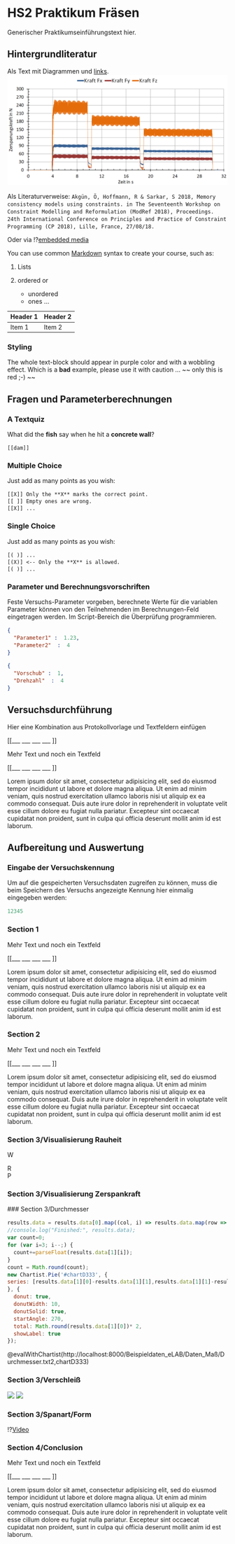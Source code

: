 <!--
author:   Your Name

email:    your@mail.org

version:  0.0.1

language: en

narrator: US English Female

comment:  Try to write a short comment about
          your course, multiline is also okay.

link:     https://cdn.jsdelivr.net/chartist.js/latest/chartist.min.css

script:   https://cdnjs.cloudflare.com/ajax/libs/PapaParse/4.1.2/papaparse.min.js
script:   https://cdn.jsdelivr.net/chartist.js/latest/chartist.min.js

translation: Deutsch  translations/German.md

translation: Français translations/French.md


@evalWithChartist
<script>
Papa.parse("@0", {
  download: true,
  dynamicTyping: true,
  delimiter: "\t",
  complete: function(results, file) {@input}
}
);
</script>

<div class="ct-chart ct-golden-section persistent" id="@1"></div>

@end

-->

# HS2 Praktikum Fräsen

Generischer Praktikumseinführungstext hier.

## Hintergrundliteratur

Als Text mit Diagrammen und [links](https://github.com).
![Beispieldiagram](./Beispieldaten_eLAB/grafische_Aufbereitung/Zerspanungskraft.png)


Als Literaturverweise:
`Akgün, Ö, Hoffmann, R & Sarkar, S 2018, Memory consistency models using constraints. in The Seventeenth Workshop on Constraint Modelling and Reformulation (ModRef 2018), Proceedings. 24th International Conference on Principles and Practice of Constraint Programming (CP 2018), Lille, France, 27/08/18.`


Oder via !?[embedded media](https://www.youtube.com/embed/bICfKRyKTwE)

You can use common [Markdown](https://github.com/adam-p/markdown-here/wiki/Markdown-Cheatsheet) syntax to create your course, such as:

1. Lists
2. ordered or

   * unordered
   * ones ...

| Header 1   | Header 2   |
| :--------- | :--------- |
| Item 1     | Item 2     |


### Styling

<!-- class = "animated rollIn" style = "animation-delay: 2s; color: purple" -->
The whole text-block should appear in purple color and with a wobbling effect.
Which is a **bad** example, please use it with caution ...
~~ only this is red ;-) ~~ <!-- class = "animated infinite bounce" style = "color: red;" -->


## Fragen und Parameterberechnungen

### A Textquiz

What did the **fish** say when he hit a **concrete wall**?

    [[dam]]

### Multiple Choice

Just add as many points as you wish:

    [[X]] Only the **X** marks the correct point.
    [[ ]] Empty ones are wrong.
    [[X]] ...

### Single Choice

Just add as many points as you wish:

    [( )] ...
    [(X)] <-- Only the **X** is allowed.
    [( )] ...

### Parameter und Berechnungsvorschriften

Feste Versuchs-Parameter vorgeben, berechnete Werte für die variablen Parameter können von den Teilnehmenden im Berechnungen-Feld eingetragen werden. Im Script-Bereich die Überprüfung programmieren.

``` json     -Parameter.json
{
  "Parameter1" :  1.23,
  "Parameter2"  :  4
}
```
``` json    +Berechnungen.json
{
  "Vorschub" :  1,
  "Drehzahl"  :  4
}
```
<script>
  // insert the JSON dataset into the local variable data
  let fixed = @input(0);
  let params = @input(1);
  // eval the script that uses this dataset
  if(params.Vorschub+params.Drehzahl < fixed.Parameter1) {
    "Drehzahl zu hoch"; }
  else {
    if(params.Vorschub+params.Drehzahl > fixed.Parameter2){
    "Vorschub zu hoch"; }
    else {
      "OK"
    }
  }
</script>


## Versuchsdurchführung

Hier eine Kombination aus Protokollvorlage und Textfeldern einfügen

[[___ ___ ___ ___ ]]

Mehr Text und noch ein Textfeld

[[___ ___ ___ ___ ]]

Lorem ipsum dolor sit amet, consectetur adipisicing elit, sed do eiusmod tempor incididunt ut labore et dolore magna aliqua. Ut enim ad minim veniam, quis nostrud exercitation ullamco laboris nisi ut aliquip ex ea commodo consequat. Duis aute irure dolor in reprehenderit in voluptate velit esse cillum dolore eu fugiat nulla pariatur. Excepteur sint occaecat cupidatat non proident, sunt in culpa qui officia deserunt mollit anim id est laborum.


## Aufbereitung und Auswertung

### Eingabe der Versuchskennung
Um auf die gespeicherten Versuchsdaten zugreifen zu können, muss die beim Speichern des Versuchs angezeigte Kennung hier einmalig eingegeben werden:

``` js     +experimentID.js
12345
```
<script>
  liaStorage.setItems({"experimentID": `@input(0)`});
  "Updated experiment ID";
  liaStorage.getItems("experimentID").experimentID;
</script>

### Section 1

Mehr Text und noch ein Textfeld

[[___ ___ ___ ___ ]]

Lorem ipsum dolor sit amet, consectetur adipisicing elit, sed do eiusmod tempor incididunt ut labore et dolore magna aliqua. Ut enim ad minim veniam, quis nostrud exercitation ullamco laboris nisi ut aliquip ex ea commodo consequat. Duis aute irure dolor in reprehenderit in voluptate velit esse cillum dolore eu fugiat nulla pariatur. Excepteur sint occaecat cupidatat non proident, sunt in culpa qui officia deserunt mollit anim id est laborum.

<div class="ct-chart ct-golden-section" id="chart1"></div>
<script>
// Initialize a Line chart in the container with the ID chart1
new Chartist.Line('#chart1', {
  labels: [1, 2, 3, 4],
  series: [[100, 120, 180, 200]]
});
</script>

### Section 2
Mehr Text und noch ein Textfeld

[[___ ___ ___ ___ ]]

Lorem ipsum dolor sit amet, consectetur adipisicing elit, sed do eiusmod tempor incididunt ut labore et dolore magna aliqua. Ut enim ad minim veniam, quis nostrud exercitation ullamco laboris nisi ut aliquip ex ea commodo consequat. Duis aute irure dolor in reprehenderit in voluptate velit esse cillum dolore eu fugiat nulla pariatur. Excepteur sint occaecat cupidatat non proident, sunt in culpa qui officia deserunt mollit anim id est laborum.


### Section 3/Visualisierung Rauheit

W
<span id="test">
</span>
<div class="ct-chart ct-golden-section" id="chartR1"></div>
<script>
document.getElementById('test').innerHTML =
liaStorage.getItems("experimentID").experimentID;
    Papa.parse("http://localhost:8000/Beispieldaten_eLAB/Daten_Rauheitsmessung/Messdaten_W-Profil.asc1", { //"http://localhost:8000/Beispieldaten_eLAB/Daten_Rauheitsmessung/dummy"
    download: true,
    delimiter: " ",
    complete: function(results, file) {
        results.data = results.data[0].map((col, i) => results.data.map(row => row[i]));
        //console.log("Finished:", results.data);
        new Chartist.Line('#chartR1', {
          labels: [results.data[0]],
          series: [results.data[1]]
        });
    }
});
</script>
R
<div class="ct-chart ct-golden-section" id="chartR2"></div>
<script>
    Papa.parse("http://localhost:8000/Beispieldaten_eLAB/Daten_Rauheitsmessung/Messdaten_R-Profil.asc", {
    download: true,
    delimiter: " ",
    complete: function(results, file) {
        results.data = results.data[0].map((col, i) => results.data.map(row => row[i]));
        //console.log("Finished:", results.data);
        new Chartist.Line('#chartR2', {
          labels: [results.data[0]],
          series: [results.data[1]]
        });
    }
});
</script>
P
<div class="ct-chart ct-golden-section" id="chartR3"></div>
<script>
    Papa.parse("http://localhost:8000/Beispieldaten_eLAB/Daten_Rauheitsmessung/Messdaten_P-Profil.asc", {
    download: true,
    delimiter: " ",
    complete: function(results, file) {
        results.data = results.data[0].map((col, i) => results.data.map(row => row[i]));
        //console.log("Finished:", results.data);
        new Chartist.Line('#chartR3', {
          labels: [results.data[0]],
          series: [results.data[1]]
        });
    }
});
</script>


### Section 3/Visualisierung Zerspankraft

<div class="ct-chart ct-golden-section" id="chartZ1"></div>
<script>
    Papa.parse("http://localhost:8000/Beispieldaten_eLAB/Daten_Zerspankraftmessung/Zerspankraftmessung.txt", { //"http://localhost:8000/Beispieldaten_eLAB/Daten_Rauheitsmessung/dummy"
    download: true,
    delimiter: "\t",
    complete: function(results, file) {
        results.data = results.data[0].map((col, i) => results.data.map(row => row[i]));
        //console.log("Finished:", results.data);
        new Chartist.Line('#chartZ1', {
          labels: [results.data[0]],
          series: [results.data[1],results.data[2],results.data[3]]
        });
    }
});
</script>
### Section 3/Durchmesser


``` javascript
results.data = results.data[0].map((col, i) => results.data.map(row => row[i]));
//console.log("Finished:", results.data);
var count=0;
for (var i=3; i--;) {
  count+=parseFloat(results.data[1][i]);
}
count = Math.round(count);
new Chartist.Pie('#chartD333', {
series: [results.data[1][0]-results.data[1][1],results.data[1][1]-results.data[1][2],results.data[1][2]]
}, {
  donut: true,
  donutWidth: 10,
  donutSolid: true,
  startAngle: 270,
  total: Math.round(results.data[1][0])* 2,
  showLabel: true
});
```
@evalWithChartist(http://localhost:8000/Beispieldaten_eLAB/Daten_Maß/Durchmesser.txt2,chartD333)


### Section 3/Verschleiß

<img src="http://localhost:8000/Beispieldaten_eLAB/Daten_Werkzeugverschleiß/WSP-B_1-1.jpg"/>


<img src="http://localhost:8000/Beispieldaten_eLAB/Daten_Werkzeugverschleiß/WSP-B_1-2.jpg"/>



### Section 3/Spanart/Form

!?[Video](http://127.0.0.1:8000/Beispieldaten_eLAB/Daten_Spanart-Spanform/test1_NX8.mp4)


### Section 4/Conclusion
Mehr Text und noch ein Textfeld

[[___ ___ ___ ___ ]]

Lorem ipsum dolor sit amet, consectetur adipisicing elit, sed do eiusmod tempor incididunt ut labore et dolore magna aliqua. Ut enim ad minim veniam, quis nostrud exercitation ullamco laboris nisi ut aliquip ex ea commodo consequat. Duis aute irure dolor in reprehenderit in voluptate velit esse cillum dolore eu fugiat nulla pariatur. Excepteur sint occaecat cupidatat non proident, sunt in culpa qui officia deserunt mollit anim id est laborum.
